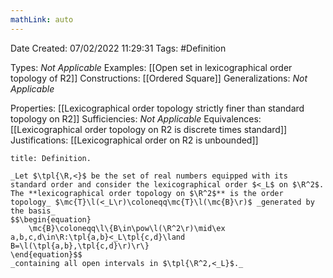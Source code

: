 ```yaml
---
mathLink: auto
---
```


<div class="topSpace"></div>

Date Created: 07/02/2022 11:29:31
Tags: #Definition

Types: _Not Applicable_
Examples: [[Open set in lexicographical order topology of R2]]
Constructions: [[Ordered Square]]
Generalizations: _Not Applicable_

Properties: [[Lexicographical order topology strictly finer than standard topology on R2]]
Sufficiencies: _Not Applicable_
Equivalences: [[Lexicographical order topology on R2 is discrete times standard]]
Justifications: [[Lexicographical order on R2 is unbounded]]

``` ad-Definition
title: Definition.

_Let $\tpl{\R,<}$ be the set of real numbers equipped with its standard order and consider the lexicographical order $<_L$ on $\R^2$. The **lexicographical order topology on $\R^2$** is the order topology_ $\mc{T}\l(<_L\r)\coloneqq\mc{T}\l(\mc{B}\r)$ _generated by the basis_
$$\begin{equation}
    \mc{B}\coloneqq\l\{B\in\pow\l(\R^2\r)\mid\ex a,b,c,d\in\R:\tpl{a,b}<_L\tpl{c,d}\land B=\l(\tpl{a,b},\tpl{c,d}\r)\r\}
\end{equation}$$
_containing all open intervals in $\tpl{\R^2,<_L}$._

```
